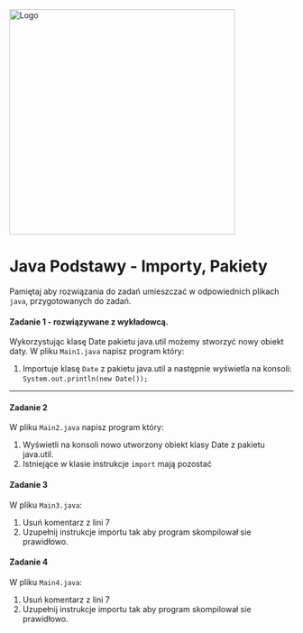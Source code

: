 <img alt="Logo" src="http://coderslab.pl/svg/logo-coderslab.svg" width="400">

# Java Podstawy - Importy, Pakiety

Pamiętaj aby rozwiązania do zadań umieszczać w odpowiednich plikach `java`, przygotowanych do zadań.

#### Zadanie 1 - rozwiązywane z wykładowcą.

Wykorzystując klasę Date pakietu java.util możemy stworzyć nowy obiekt daty. W pliku `Main1.java` napisz program który:

1. Importuje klasę `Date` z pakietu java.util a następnie wyświetla na konsoli:
   `System.out.println(new Date());`

-----------------------------------------------------------------------------

#### Zadanie 2

W pliku `Main2.java` napisz program który:

1. Wyświetli na konsoli nowo utworzony obiekt klasy Date z pakietu java.util.
2. Istniejące w klasie instrukcje `import` mają pozostać

#### Zadanie 3

W pliku `Main3.java`:

1. Usuń komentarz z lini 7
1. Uzupełnij instrukcje importu tak aby program skompilował sie prawidłowo.

#### Zadanie 4

W pliku `Main4.java`:

1. Usuń komentarz z lini 7
1. Uzupełnij instrukcje importu tak aby program skompilował sie prawidłowo.
